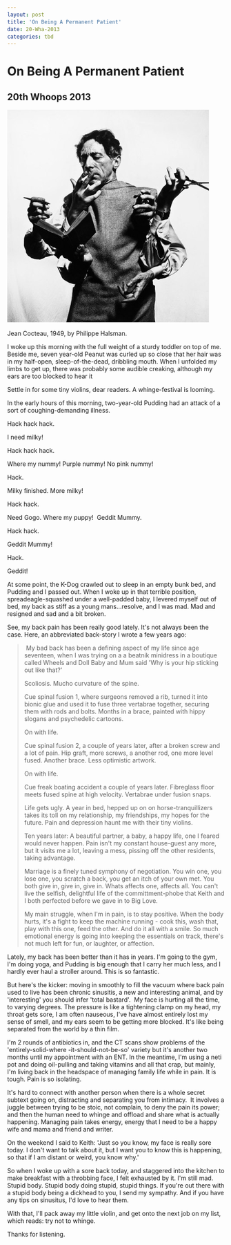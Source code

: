 ```yaml
---
layout: post
title: 'On Being A Permanent Patient'
date: 20-Wha-2013
categories: tbd
---
```


# On Being A Permanent Patient

## 20th Whoops 2013

<img class="photo-horiz" src="/images/2013/11/13051149.jpg" />

<p <a href="http://life.time.com/culture/jean-cocteau-by-philippe-halsman-playful-portraits-of-a-surrealist/#1">Jean Cocteau,   1949, by Philippe Halsman. </a></p>

I woke up this morning with the full weight of a sturdy toddler on top of me. Beside me, seven year-old Peanut was curled up so close that her hair was in my half-open, sleep-of-the-dead, dribbling mouth. When I unfolded my limbs to get up, there was probably some audible creaking, although my ears are too blocked to hear it

Settle in for some tiny violins, dear readers. A whinge-festival is looming.

In the early hours of this morning, two-year-old Pudding had an attack of a sort of coughing-demanding illness.

Hack hack hack.

I need milky!

Hack hack hack.

Where my nummy! Purple nummy! No pink nummy!

Hack.

Milky finished. More milky!

Hack hack.

Need Gogo. Where my puppy!  Geddit Mummy.

Hack hack.

Geddit Mummy!

Hack.

Geddit!

At some point, the K-Dog crawled out to sleep in an empty bunk bed, and Pudding and I passed out. When I woke up in that terrible position, spreadeagle-squashed under a well-padded baby, I levered myself out of bed, my back as stiff as a young mans...resolve, and I was mad. Mad and resigned and sad and a bit broken.

See, my back pain has been really good lately. It's not always been the case. Here, an abbreviated back-story I wrote a few years ago:

<blockquote> My bad back has been a defining aspect of my life since age seventeen, when I was trying on a a beatnik minidress in a boutique called Wheels and Doll Baby and Mum said 'Why is your hip sticking out like that?'

Scoliosis. Mucho curvature of the spine.

Cue spinal fusion 1, where surgeons removed a rib, turned it into bionic glue and used it to fuse three vertabrae together, securing them with rods and bolts. Months in a brace, painted with hippy slogans and psychedelic cartoons.

On with life.

Cue spinal fusion 2, a couple of years later, after a broken screw and a lot of pain. Hip graft, more screws, a another rod, one more level fused. Another brace. Less optimistic artwork.

On with life.

Cue freak boating accident a couple of years later. Fibreglass floor meets fused spine at high velocity. Vertabrae under fusion snaps.

Life gets ugly. A year in bed, hepped up on on horse-tranquillizers takes its toll on my relationship, my friendships, my hopes for the future. Pain and depression haunt me with their tiny violins.

Ten years later: A beautiful partner, a baby, a happy life, one I feared would never happen. Pain isn't my constant house-guest any more, but it visits me a lot, leaving a mess, pissing off the other residents, taking advantage.

Marriage is a finely tuned symphony of negotiation. You win one, you lose one, you scratch a back, you get an itch of your own met. You both give in, give in, give in. Whats affects one, affects all. You can't live the selfish, delightful life of the committment-phobe that Keith and I both perfected before we gave in to Big Love.

My main struggle, when I'm in pain, is to stay positive. When the body hurts, it's a fight to keep the machine running - cook this, wash that, play with this one, feed the other. And do it all with a smile. So much emotional energy is going into keeping the essentials on track, there's not much left for fun, or laughter, or affection.</blockquote>

Lately, my back has been better than it has in years. I'm going to the gym, I'm doing yoga, and Pudding is big enough that I carry her much less, and I hardly ever haul a stroller around. This is so fantastic.

But here's the kicker: moving in smoothly to fill the vacuum where back pain used to live has been chronic sinusitis, a new and interesting animal, and by 'interesting' you should infer 'total bastard'.  My face is hurting all the time, to varying degrees. The pressure is like a tightening clamp on my head, my throat gets sore, I am often nauseous, I've have almost entirely lost my sense of smell, and my ears seem to be getting more blocked. It's like being separated from the world by a thin film.

I'm 2 rounds of antibiotics in, and the CT scans show problems of the 'entirely-solid-where -it-should-not-be-so' variety but it's another two months until my appointment with an ENT. In the meantime, I'm using a neti pot and doing oil-pulling and taking vitamins and all that crap, but mainly, I'm living back in the headspace of managing family life while in pain. It is tough. Pain is so isolating.

It's hard to connect with another person when there is a whole secret subtext going on, distracting and separating you from intimacy.  It involves a juggle between trying to be stoic, not complain, to deny the pain its power; and then the human need to whinge and offload and share what is actually happening. Managing pain takes energy, energy that I need to be a happy wife and mama and friend and writer.

On the weekend I said to Keith: 'Just so you know, my face is really sore today. I don't want to talk about it, but I want you to know this is happening, so that if I am distant or weird, you know why.'

So when I woke up with a sore back today, and staggered into the kitchen to make breakfast with a throbbing face, I felt exhausted by it. I'm still mad. Stupid body. Stupid body doing stupid, stupid things. If you're out there with a stupid body being a dickhead to you, I send my sympathy. And if you have any tips on sinusitus, I'd love to hear them.

With that, I'll pack away my little violin, and get onto the next job on my list, which reads: try not to whinge.

Thanks for listening.

<blockquote> 

 </blockquote>
